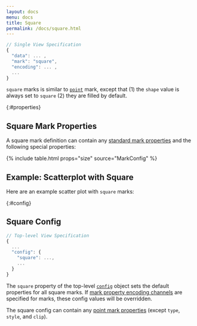 ```yaml
---
layout: docs
menu: docs
title: Square
permalink: /docs/square.html
---
```


```js
// Single View Specification
{
  "data": ... ,
  "mark": "square",
  "encoding": ... ,
  ...
}
```

`square` marks is similar to [`point`](point.html) mark, except that (1) the `shape` value is always set to `square` (2) they are filled by default.

{:#properties}

## Square Mark Properties

A square mark definition can contain any [standard mark properties](mark.html#mark-def) and the following special properties:

{% include table.html props="size" source="MarkConfig" %}

## Example: Scatterplot with Square

Here are an example scatter plot with `square` marks:

<span class="vl-example" data-name="square"></span>

{:#config}

## Square Config

```js
// Top-level View Specification
{
  ...
  "config": {
    "square": ...,
    ...
  }
}
```

The `square` property of the top-level [`config`](config.html) object sets the default properties for all square marks. If [mark property encoding channels](encoding.html#mark-prop) are specified for marks, these config values will be overridden.

The square config can contain any [point mark properties](#properties) (except `type`, `style`, and `clip`).
